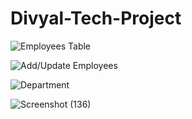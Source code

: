 # Divyal-Tech-Project

![Employees Table](https://github.com/YogeshSingh-07/Divyal-Tech-Project/assets/119810637/710a333a-5c4f-4b4b-b6d6-f54ad660bad4)


![Add/Update Employees](https://github.com/YogeshSingh-07/Divyal-Tech-Project/assets/119810637/deef3388-fdd2-4c06-988f-e61c98da1d00)


![Department](https://github.com/YogeshSingh-07/Divyal-Tech-Project/assets/119810637/beaaf4d5-251b-4d53-9cdf-038d9cf9f695)


![Screenshot (136)](https://github.com/YogeshSingh-07/Divyal-Tech-Project/assets/119810637/f1b8b19a-9747-4f03-a5c7-c9d2fea3e51f)
